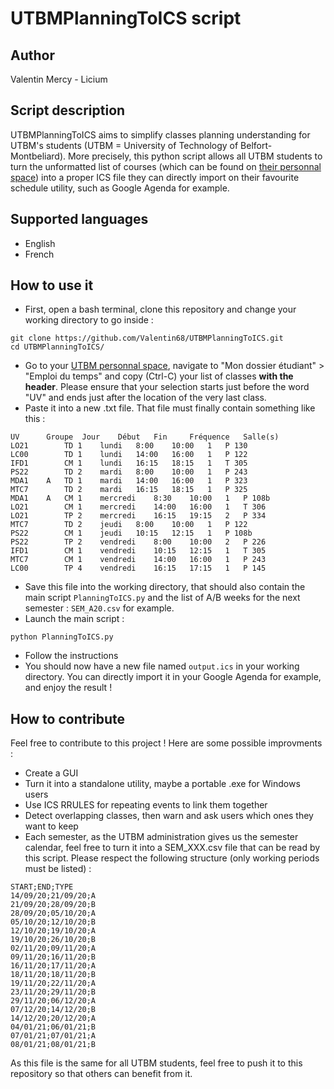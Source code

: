 # UTBMPlanningToICS script #

## Author ##
Valentin Mercy - Licium

## Script description ##
UTBMPlanningToICS aims to simplify classes planning understanding for UTBM's students (UTBM = University of Technology of Belfort-Montbeliard). More precisely, this python script allows all UTBM students to turn the unformatted list of courses (which can be found on [their personnal space](https://monespace.utbm.fr/)) into a proper ICS file they can directly import on their favourite schedule utility, such as Google Agenda for example.

## Supported languages ##
* English
* French

## How to use it ##
* First, open a bash terminal, clone this repository and change your working directory to go inside :
```
git clone https://github.com/Valentin68/UTBMPlanningToICS.git
cd UTBMPlanningToICS/
```
* Go to your [UTBM personnal space](https://monespace.utbm.fr/), navigate to "Mon dossier étudiant" > "Emploi du temps" and copy (Ctrl-C) your list of classes **with the header**. Please ensure that your selection starts just before the word "UV" and ends just after the location of the very last class.
* Paste it into a new .txt file. That file must finally contain something like this :
```
UV 		Groupe 	Jour 	Début 	Fin 	Fréquence 	Salle(s)
LO21 		TD 1 	lundi 	8:00 	10:00 	1 	P 130
LC00 		TD 1 	lundi 	14:00 	16:00 	1 	P 122
IFD1 		CM 1 	lundi 	16:15 	18:15 	1 	T 305
PS22 		TD 2 	mardi 	8:00 	10:00 	1 	P 243
MDA1 	A 	TD 1 	mardi 	14:00 	16:00 	1 	P 323
MTC7 		TD 2 	mardi 	16:15 	18:15 	1 	P 325
MDA1 	A 	CM 1 	mercredi 	8:30 	10:00 	1 	P 108b
LO21 		CM 1 	mercredi 	14:00 	16:00 	1 	T 306
LO21 		TP 2 	mercredi 	16:15 	19:15 	2 	P 334
MTC7 		TD 2 	jeudi 	8:00 	10:00 	1 	P 122
PS22 		CM 1 	jeudi 	10:15 	12:15 	1 	P 108b
PS22 		TP 2 	vendredi 	8:00 	10:00 	2 	P 226
IFD1 		CM 1 	vendredi 	10:15 	12:15 	1 	T 305
MTC7 		CM 1 	vendredi 	14:00 	16:00 	1 	P 243
LC00 		TP 4 	vendredi 	16:15 	17:15 	1 	P 145
```
* Save this file into the working directory, that should also contain the main script ```PlanningToICS.py``` and the list of A/B weeks for the next semester : ```SEM_A20.csv``` for example.
* Launch the main script :
```
python PlanningToICS.py
```
* Follow the instructions
* You should now have a new file named ```output.ics``` in your working directory. You can directly import it in your Google Agenda for example, and enjoy the result !

## How to contribute ##
Feel free to contribute to this project ! Here are some possible improvments :
* Create a GUI
* Turn it into a standalone utility, maybe a portable .exe for Windows users
* Use ICS RRULES for repeating events to link them together
* Detect overlapping classes, then warn and ask users which ones they want to keep
* Each semester, as the UTBM administration gives us the semester calendar, feel free to turn it into a SEM_XXX.csv file that can be read by this script. Please respect the following structure (only working periods must be listed) :
```
START;END;TYPE
14/09/20;21/09/20;A
21/09/20;28/09/20;B
28/09/20;05/10/20;A
05/10/20;12/10/20;B
12/10/20;19/10/20;A
19/10/20;26/10/20;B
02/11/20;09/11/20;A
09/11/20;16/11/20;B
16/11/20;17/11/20;A
18/11/20;18/11/20;B
19/11/20;22/11/20;A
23/11/20;29/11/20;B
29/11/20;06/12/20;A
07/12/20;14/12/20;B
14/12/20;20/12/20;A
04/01/21;06/01/21;B
07/01/21;07/01/21;A
08/01/21;08/01/21;B
```
As this file is the same for all UTBM students, feel free to push it to this repository so that others can benefit from it.